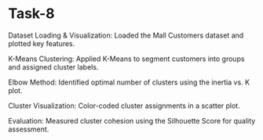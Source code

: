# Task-8

Dataset Loading & Visualization: Loaded the Mall Customers dataset and plotted key features.

K-Means Clustering: Applied K-Means to segment customers into groups and assigned cluster labels.

Elbow Method: Identified optimal number of clusters using the inertia vs. K plot.

Cluster Visualization: Color-coded cluster assignments in a scatter plot.

Evaluation: Measured cluster cohesion using the Silhouette Score for quality assessment.
